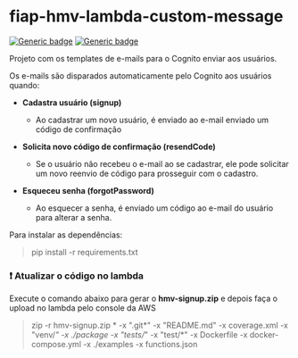 # fiap-hmv-lambda-custom-message
[![Generic badge](https://img.shields.io/badge/Linguagem-Python-yellow.svg)](https://www.python.org/)
[![Generic badge](https://img.shields.io/badge/AWS-Lambda-orange.svg)](https://aws.amazon.com/pt/lambda/)

Projeto com os templates de e-mails para o Cognito enviar aos usuários.

Os e-mails são disparados automaticamente pelo Cognito aos usuários quando:

* **Cadastra usuário (signup)**
    * Ao cadastrar um novo usuário, é enviado ao e-mail enviado um código de confirmação

* **Solicita novo código de confirmação (resendCode)**
    * Se o usuário não recebeu o e-mail ao se cadastrar, ele pode solicitar um novo reenvio de código para prosseguir com o cadastro.

* **Esqueceu senha (forgotPassword)**
    * Ao esquecer a senha, é enviado um código ao e-mail do usuário para alterar a senha.

Para instalar as dependências:
> pip install -r requirements.txt

### :exclamation: Atualizar o código no lambda
Execute o comando abaixo para gerar o **hmv-signup.zip** e depois faça o upload no lambda pelo console da AWS
> zip -r hmv-signup.zip * -x ".git*" -x "README.md" -x coverage.xml -x "venv/*" -x ./package -x "tests/*" -x "test/*" -x Dockerfile -x docker-compose.yml -x ./examples -x functions.json 